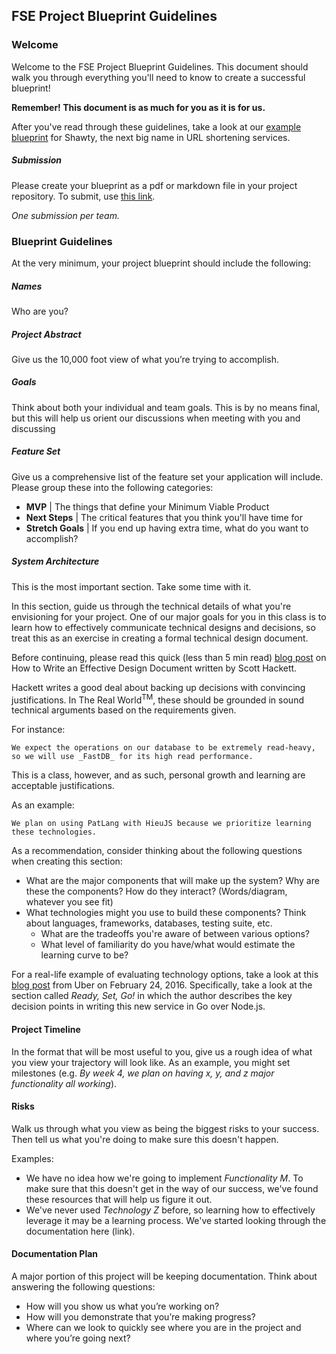 ## FSE Project Blueprint Guidelines

### Welcome

Welcome to the FSE Project Blueprint Guidelines. This document should walk you through everything you'll need to know to create a successful blueprint! 

**Remember! This document is as much for you as it is for us.**

After you've read through these guidelines, take a look at our [example blueprint](https://drive.google.com/open?id=1PjJR-U7jhpOoL7t2SwpDcnfYNZ6zstw0pcCaE7JGdOs) for Shawty, the next big name in URL shortening services.

##### Submission

Please create your blueprint as a pdf or markdown file in your project repository. To submit, use [this link](https://goo.gl/forms/pOrAnyf69azAs1NF2).

_One submission per team._

### Blueprint Guidelines

At the very minimum, your project blueprint should include the following:

##### Names
Who are you?

##### Project Abstract
Give us the 10,000 foot view of what you’re trying to accomplish.

##### Goals
Think about both your individual and team goals. This is by no means final, but this will help us orient our discussions when meeting with you and discussing 

##### Feature Set
Give us a comprehensive list of the feature set your application will include. Please group these into the following categories:

- **MVP** | The things that define your Minimum Viable Product
- **Next Steps** | The critical features that you think you'll have time for
- **Stretch Goals** | If you end up having extra time, what do you want to accomplish?

##### System Architecture
This is the most important section. Take some time with it. 

In this section, guide us through the technical details of what you're envisioning for your project. One of our major goals for you in this class is to learn how to effectively communicate technical designs and decisions, so treat this as an exercise in creating a formal technical design document. 

Before continuing, please read this quick (less than 5 min read) [blog post](http://blog.slickedit.com/2007/05/how-to-write-an-effective-design-document/) on How to Write an Effective Design Document written by Scott Hackett. 

Hackett writes a good deal about backing up decisions with convincing justifications. In The Real World<sup>TM</sup>, these should be grounded in sound technical arguments based on the requirements given.

For instance:

    We expect the operations on our database to be extremely read-heavy, so we will use _FastDB_ for its high read performance.

This is a class, however, and as such, personal growth and learning are acceptable justifications. 

As an example:

    We plan on using PatLang with HieuJS because we prioritize learning these technologies.

As a recommendation, consider thinking about the following questions when creating this section:

- What are the major components that will make up the system? Why are these the components? How do they interact? (Words/diagram, whatever you see fit) 
- What technologies might you use to build these components? Think about languages, frameworks, databases, testing suite, etc. 
    - What are the tradeoffs you're aware of between various options? 
    - What level of familiarity do you have/what would estimate the learning curve to be?

For a real-life example of evaluating technology options, take a look at this [blog post](http://eng.uber.com/go-geofence/) from Uber on February 24, 2016. Specifically, take a look at the section called _Ready, Set, Go!_ in which the author describes the key decision points in writing this new service in Go over Node.js. 

#### Project Timeline

In the format that will be most useful to you, give us a rough idea of what you view your trajectory will look like. As an example, you might set milestones (e.g. _By week 4, we plan on having x, y, and z major functionality all working_).

#### Risks
Walk us through what you view as being the biggest risks to your success. Then tell us what you're doing to make sure this doesn't happen.

Examples:
- We have no idea how we're going to implement _Functionality M_. To make sure that this doesn't get in the way of our success, we've found these resources that will help us figure it out.
- We've never used _Technology Z_ before, so learning how to effectively leverage it may be a learning process. We've started looking through the documentation here (link).

#### Documentation Plan
A major portion of this project will be keeping documentation. Think about answering the following questions:

- How will you show us what you’re working on?   
- How will you demonstrate that you’re making progress?  
- Where can we look to quickly see where you are in the project and where you’re going next?

